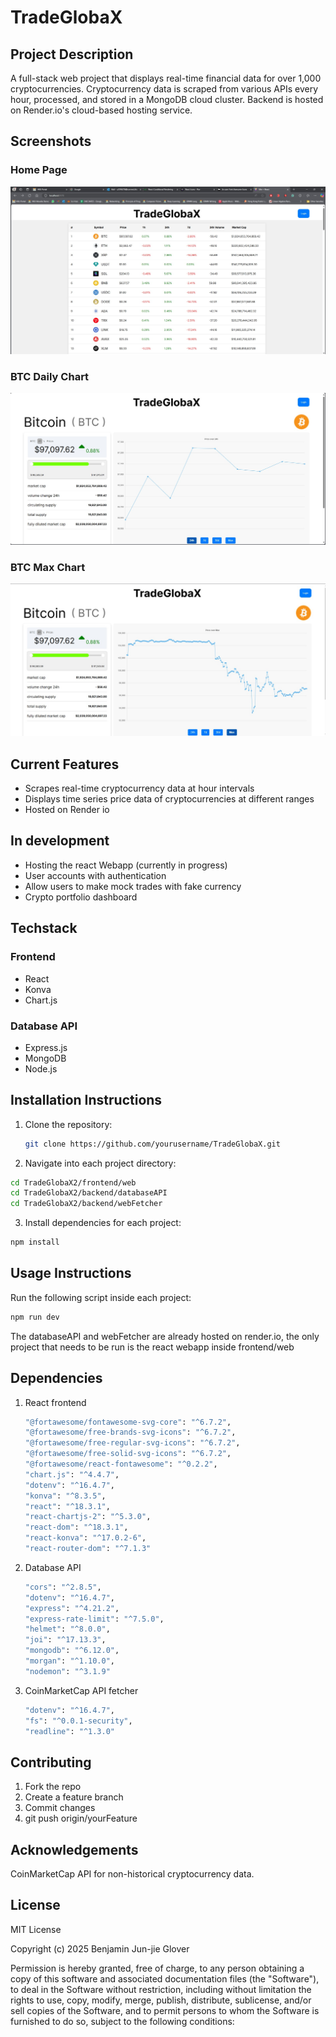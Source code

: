 # TradeGlobaX

## Project Description
A full-stack web project that displays real-time financial data for over 1,000 cryptocurrencies. Cryptocurrency data is scraped from various APIs every hour, processed, and stored in a MongoDB cloud cluster. Backend is hosted on Render.io's cloud-based hosting service.

## Screenshots

### Home Page
![Home Screen](githubDecorations/home.jpg)

### BTC Daily Chart
![Feature 1](githubDecorations/BTC.jpg)

### BTC Max Chart
![Feature 2](githubDecorations/BTC(1).jpg)
  
## Current Features
- Scrapes real-time cryptocurrency data at hour intervals
- Displays time series price data of cryptocurrencies at different ranges
- Hosted on Render io

## In development
- Hosting the react Webapp (currently in progress)
- User accounts with authentication
- Allow users to make mock trades with fake currency
- Crypto portfolio dashboard

## Techstack
### Frontend
- React
- Konva
- Chart.js
### Database API
- Express.js
- MongoDB
- Node.js

## Installation Instructions
1. Clone the repository:
   ```bash
   git clone https://github.com/yourusername/TradeGlobaX.git
   ```
2. Navigate into each project directory:
  ```bash
  cd TradeGlobaX2/frontend/web
  cd TradeGlobaX2/backend/databaseAPI
  cd TradeGlobaX2/backend/webFetcher
  ```
3. Install dependencies for each project:
  ```bash
  npm install
  ```
## Usage Instructions
Run the following script inside each project:
```bash
npm run dev
```
The databaseAPI and webFetcher are already hosted on render.io, the only project that needs to be run is the react webapp inside frontend/web

## Dependencies
1. React frontend
   ```bash
   "@fortawesome/fontawesome-svg-core": "^6.7.2",
   "@fortawesome/free-brands-svg-icons": "^6.7.2",
   "@fortawesome/free-regular-svg-icons": "^6.7.2",
   "@fortawesome/free-solid-svg-icons": "^6.7.2",
   "@fortawesome/react-fontawesome": "^0.2.2",
   "chart.js": "^4.4.7",
   "dotenv": "^16.4.7",
   "konva": "^8.3.5",
   "react": "^18.3.1",
   "react-chartjs-2": "^5.3.0",
   "react-dom": "^18.3.1",
   "react-konva": "^17.0.2-6",
   "react-router-dom": "^7.1.3"
   ```
2. Database API
   ```bash
   "cors": "^2.8.5",
   "dotenv": "^16.4.7",
   "express": "^4.21.2",
   "express-rate-limit": "^7.5.0",
   "helmet": "^8.0.0",
   "joi": "^17.13.3",
   "mongodb": "^6.12.0",
   "morgan": "^1.10.0",
   "nodemon": "^3.1.9"
   ```
3. CoinMarketCap API fetcher
   ```bash
   "dotenv": "^16.4.7",
   "fs": "^0.0.1-security",
   "readline": "^1.3.0"
   ```

## Contributing
1. Fork the repo
2. Create a feature branch
3. Commit changes
4. git push origin/yourFeature

## Acknowledgements
CoinMarketCap API for non-historical cryptocurrency data.

## License
MIT License

Copyright (c) 2025 Benjamin Jun-jie Glover

Permission is hereby granted, free of charge, to any person obtaining a copy
of this software and associated documentation files (the "Software"), to deal
in the Software without restriction, including without limitation the rights
to use, copy, modify, merge, publish, distribute, sublicense, and/or sell
copies of the Software, and to permit persons to whom the Software is
furnished to do so, subject to the following conditions:

